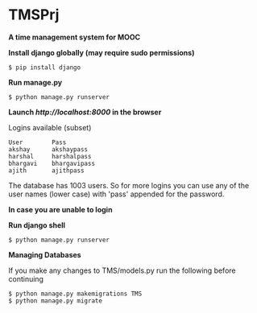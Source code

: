 # TMSPrj
**A time management system for MOOC**

**Install django globally (may require sudo permissions)**
```
$ pip install django
```

**Run manage.py**
```
$ python manage.py runserver
```

**Launch *http://localhost:8000* in the browser**

Logins available (subset)
```
User		Pass
akshay		akshaypass
harshal		harshalpass
bhargavi	bhargavipass
ajith		ajithpass
```
The database has 1003 users. So for more logins you can use any of the user names (lower case) with 'pass' appended for the password.

**In case you are unable to login**

**Run django shell**
```
$ python manage.py runserver
```

**Managing Databases**

If you make any changes to TMS/models.py run the following before continuing 
```
$ python manage.py makemigrations TMS
$ python manage.py migrate
```
